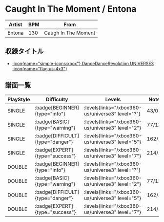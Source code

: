 # Caught In The Moment / Entona

|Artist|BPM|From|
|------|---|----|
|Entona|130|Caugh In The Moment|

## 収録タイトル

- [:icon{name="simple-icons:xbox"} DanceDanceRevolution UNIVERSE3 :icon{name="flag:us-4x3"}](/xbox360-us/universe3)

## 譜面一覧

|PlayStyle|Difficulty|Levels|Notes|Movie|
|---------|----------|------|-----|-----|
|SINGLE| :badge[BEGINNER]{type="info"}| :levels{links="/xbox360-us/universe3" level="?"}|43/0||
|SINGLE| :badge[BASIC]{type="warning"}| :levels{links="/xbox360-us/universe3" level="2"}|77/12||
|SINGLE| :badge[DIFFICULT]{type="danger"}| :levels{links="/xbox360-us/universe3" level="5"}|162/10||
|SINGLE| :badge[EXPERT]{type="success"}| :levels{links="/xbox360-us/universe3" level="7"}|214/11||
|DOUBLE| :badge[BEGINNER]{type="info"}| :levels{links="/xbox360-us/universe3" level="?"}|||
|DOUBLE| :badge[BASIC]{type="warning"}| :levels{links="/xbox360-us/universe3" level="2"}|77/12||
|DOUBLE| :badge[DIFFICULT]{type="danger"}| :levels{links="/xbox360-us/universe3" level="5"}|162/10||
|DOUBLE| :badge[EXPERT]{type="success"}| :levels{links="/xbox360-us/universe3" level="7"}|214/11||
